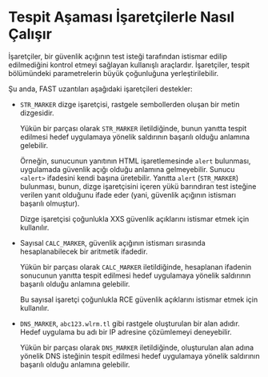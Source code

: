 # Tespit Aşaması İşaretçilerle Nasıl Çalışır
İşaretçiler, bir güvenlik açığının test isteği tarafından istismar edilip edilmediğini kontrol etmeyi sağlayan kullanışlı araçlardır. İşaretçiler, tespit bölümündeki parametrelerin büyük çoğunluğuna yerleştirilebilir.

Şu anda, FAST uzantıları aşağıdaki işaretçileri destekler:
* `STR_MARKER` dizge işaretçisi, rastgele sembollerden oluşan bir metin dizgesidir. 
    
    Yükün bir parçası olarak `STR_MARKER` iletildiğinde, bunun yanıtta tespit edilmesi hedef uygulamaya yönelik saldırının başarılı olduğu anlamına gelebilir.
    
    Örneğin, sunucunun yanıtının HTML işaretlemesinde `alert` bulunması, uygulamada güvenlik açığı olduğu anlamına gelmeyebilir. Sunucu `<alert>` ifadesini kendi başına üretebilir. Yanıtta `alert` (`STR_MARKER`) bulunması, bunun, dizge işaretçisini içeren yükü barındıran test isteğine verilen yanıt olduğunu ifade eder (yani, güvenlik açığının istismarı başarılı olmuştur). 
    
    Dizge işaretçisi çoğunlukla XXS güvenlik açıklarını istismar etmek için kullanılır.

* Sayısal `CALC_MARKER`, güvenlik açığının istismarı sırasında hesaplanabilecek bir aritmetik ifadedir.  
      
    Yükün bir parçası olarak `CALC_MARKER` iletildiğinde, hesaplanan ifadenin sonucunun yanıtta tespit edilmesi hedef uygulamaya yönelik saldırının başarılı olduğu anlamına gelebilir.
    
    Bu sayısal işaretçi çoğunlukla RCE güvenlik açıklarını istismar etmek için kullanılır.

* `DNS_MARKER`, `abc123.wlrm.tl` gibi rastgele oluşturulan bir alan adıdır. Hedef uygulama bu adı bir IP adresine çözümlemeyi deneyebilir.
    
    Yükün bir parçası olarak `DNS_MARKER` iletildiğinde, oluşturulan alan adına yönelik DNS isteğinin tespit edilmesi hedef uygulamaya yönelik saldırının başarılı olduğu anlamına gelebilir.